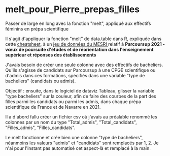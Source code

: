 # melt_pour_Pierre_prepas_filles

Passer de large en long avec la fonction "melt", appliqué aux effectifs féminins en prépa scientifique

Il s'agit d'appliquer la fonction "melt" de data.table dans R, expliquée dans cette <a href="https://raw.githubusercontent.com/rstudio/cheatsheets/master/datatable.pdf">cheatsheet</a>, à un <a href="https://data.enseignementsup-recherche.gouv.fr/explore/dataset/fr-esr-parcoursup/information/">jeu de données du MESRI </a> relatif à **Parcoursup 2021 - vœux de poursuite d'études et de réorientation dans l'enseignement supérieur et réponses des établissements** 

J'avais besoin de créer une seule colonne avec des effectifs de bacheliers. Qu'ils s'agisse de candidats sur Parcoursup à une CPGE scientifique ou d'admis dans ces formations, spécifiés dans une variable "type de bacheliers" (candidats ou admis).

Objectif : ensuite, dans le logiciel de dataviz Tableau, glisser la variable "type bacheliers" sur la couleur, afin de faire des courbes de la part des filles parmi les candidats ou parmi les admis, dans chaque prépa scientifique de France et de Navarre en 2021. 

Il a d'abord fallu créer un fichier csv où j'avais au préalable renommé les colonnes par un nom du type "Total_admis", "Total_candidats", "Filles_admis", "Filles_candidats".

Le melt fonctionne et crée bien une colonne "type de bacheliers", néanmoins les valeurs "admis" et "candidats" sont remplacés par 1, 2. Je n'ai pour l'instant pas automatisé cet aspect-là et remplacé à la main. 


